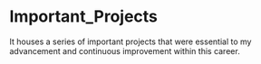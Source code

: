 # Important_Projects
It houses a series of important projects that were essential to my advancement and continuous improvement within this career.
